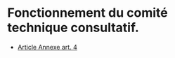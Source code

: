 # Fonctionnement du comité technique consultatif.

- [Article Annexe art. 4](article-annexe-art-4.md)
